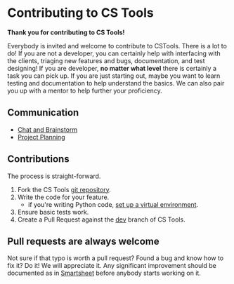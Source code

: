 # Contributing to CS Tools

**Thank you for contributing to CS Tools!**

Everybody is invited and welcome to contribute to CSTools. There is a lot to do! If you
are not a developer, you can certainly help with interfacing with the clients, triaging
new features and bugs, documentation, and test designing! If you are developer, **no
matter what level** there is certainly a task you can pick up. If you are just starting
out, maybe you want to learn testing and documentation to help understand the basics. We
can also pair you up with a mentor to help further your proficiency.

## Communication

- [Chat and Brainstorm][slack-channel]
- [Project Planning][smart-sheet]

## Contributions

The process is straight-forward.

1. Fork the CS Tools [git repository][repo-master].
2. Write the code for your feature.
    - if you're writing Python code, [set up a virtual environment][repo-hack-venv].
3. Ensure basic tests work.
4. Create a Pull Request against the [dev][repo-dev] branch of CS Tools.

## Pull requests are always welcome
Not sure if that typo is worth a pull request? Found a bug and know how to fix it? Do
it! We will appreciate it. Any significant improvement should be documented as in 
[Smartsheet][smart-sheet] before anybody starts working on it.

[slack-channel]: https://slack.com/app_redirect?channel=cstools
[smart-sheet]: https://app.smartsheet.com/sheets/Hfvh6cCfVg8MQrFWmh3R4FgCqQfppXmV3mcW3v31
[repo-master]: https://github.com/thoughtspot/cs_tools
[repo-dev]: https://github.com/thoughtspot/cs_tools/tree/dev
[repo-hack-venv]: /best-practices/virtual-environment.md
